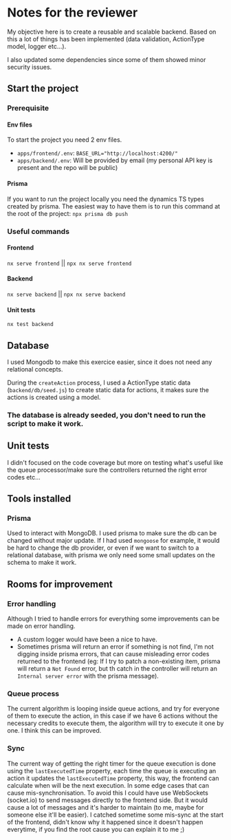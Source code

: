 # Notes for the reviewer

My objective here is to create a reusable and scalable backend. Based on this a lot of things has been implemented (data validation, ActionType model, logger etc...).

I also updated some dependencies since some of them showed minor security issues.

## Start the project
### Prerequisite
#### Env files
To start the project you need 2 env files. 
- `apps/frontend/.env`: `BASE_URL="http://localhost:4200/"`
- `apps/backend/.env`: Will be provided by email (my personal API key is present and the repo will be public)

#### Prisma
If you want to run the project locally you need the dynamics TS types created by prisma. The easiest way to have them is to run this command at the root of the project: `npx prisma db push`

### Useful commands
#### Frontend
`nx serve frontend` || `npx nx serve frontend`

#### Backend
`nx serve backend` || `npx nx serve backend`

#### Unit tests
 `nx test backend`


## Database
I used Mongodb to make this exercice easier, since it does not need any relational concepts.

During the `createAction` process, I used a ActionType static data (`backend/db/seed.js`) to create static data for actions, it makes sure the actions is created using a model.

### The database is already seeded, you don't need to run the script to make it work.

## Unit tests
I didn't focused on the code coverage but more on testing what's useful like the queue processor/make sure the controllers returned the right error codes etc...

## Tools installed
### Prisma
Used to interact with MongoDB.
I used prisma to make sure the db can be changed without major update.
If I had used `mongoose` for example, it would be hard to change the db provider, or even if we want to switch to a relational database, with prisma we only need some small updates on the schema to make it work.

## Rooms for improvement
### Error handling
Although I tried to handle errors for everything some improvements can be made on error handling.

- A custom logger would have been a nice to have. 
- Sometimes prisma will return an error if something is not find, I'm not digging inside prisma errors, that can cause misleading error codes returned to the frontend (eg: If I try to patch a non-existing item, prisma will return a `Not Found` error, but th catch in the controller will return an `Internal server error` with the prisma message).

### Queue process
The current algorithm is looping inside queue actions, and try for everyone of them to execute the action, in this case if we have 6 actions without the necessary credits to execute them, the algorithm will try to execute it one by one. I think this can be improved.

### Sync
The current way of getting the right timer for the queue execution is done using the `lastExecutedTime` property, each time the queue is executing an action it updates the `lastExecutedTime` property, this way, the frontend can calculate when will be the next execution. In some edge cases that can cause mis-synchronisation. 
To avoid this I could have use WebSockets (socket.io) to send messages directly to the frontend side. But it would cause a lot of messages and it's harder to maintain (to me, maybe for someone else it'll be easier).
I catched sometime some mis-sync at the start of the frontend, didn't know why it happened since it doesn't happen everytime, if you find the root cause you can explain it to me ;) 

